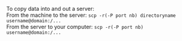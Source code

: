 
To copy data into and out a server:
<br> From the machine to the server: `scp -r(-P port nb) directoryname username@domain:/...`
<br> From the server to your computer: `scp -r(-P port nb) username@domain:/... `
